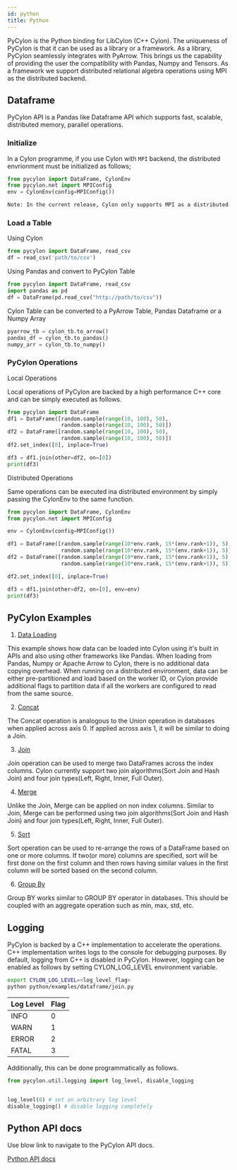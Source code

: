 ```yaml
---
id: python
title: Python 
---
```


PyCylon is the Python binding for LibCylon (C++ Cylon). The uniqueness of PyCylon
is that it can be used as a library or a framework. As a library, PyCylon seamlessly
integrates with PyArrow. This brings us the capability of providing the user the
compatibility with Pandas, Numpy and Tensors. As a framework we support distributed
relational algebra operations using MPI as the distributed backend.

## Dataframe

PyCylon API is a Pandas like Dataframe API which supports fast, scalable, distributed memory, parallel operations.

### Initialize

In a Cylon programme, if you use Cylon with `MPI` backend, the distributed envrionment
must be initialized as follows;

```python
from pycylon import DataFrame, CylonEnv
from pycylon.net import MPIConfig
env = CylonEnv(config=MPIConfig())
```

```txt
Note: In the current release, Cylon only supports MPI as a distributed backend
```

### Load a Table

Using Cylon

```python
from pycylon import DataFrame, read_csv
df = read_csv('path/to/csv')
```

Using Pandas and convert to PyCylon Table

```python
from pycylon import DataFrame, read_csv
import pandas as pd
df = DataFrame(pd.read_csv("http://path/to/csv"))
```

Cylon Table can be converted to a PyArrow Table, Pandas Dataframe or a Numpy Array

```python
pyarrow_tb = cylon_tb.to_arrow()
pandas_df = cylon_tb.to_pandas()
numpy_arr = cylon_tb.to_numpy()
```

### PyCylon Operations

Local Operations

Local operations of PyCylon are backed by a high performance C++ core and
can be simply executed as follows.

```python
from pycylon import DataFrame
df1 = DataFrame([random.sample(range(10, 100), 50),
                 random.sample(range(10, 100), 50)])
df2 = DataFrame([random.sample(range(10, 100), 50),
                 random.sample(range(10, 100), 50)])
df2.set_index([0], inplace=True)

df3 = df1.join(other=df2, on=[0])
print(df3)
```

Distributed Operations

Same operations can be executed ina distributed environment
by simply passing the CylonEnv to the same function.

```python
from pycylon import DataFrame, CylonEnv
from pycylon.net import MPIConfig

env = CylonEnv(config=MPIConfig())

df1 = DataFrame([random.sample(range(10*env.rank, 15*(env.rank+1)), 5),
                 random.sample(range(10*env.rank, 15*(env.rank+1)), 5)])
df2 = DataFrame([random.sample(range(10*env.rank, 15*(env.rank+1)), 5),
                 random.sample(range(10*env.rank, 15*(env.rank+1)), 5)])

df2.set_index([0], inplace=True)

df3 = df1.join(other=df2, on=[0], env=env)
print(df3)
```

## PyCylon Examples

1. [Data Loading](https://github.com/cylondata/cylon/blob/master/python/examples/dataframe/data_loading.py)

This example shows how data can be loaded into Cylon using it's built in APIs and also using other frameworks like Pandas.
When loading from Pandas, Numpy or Apache Arrow to Cylon, there is no additional data copying overhead. When running on
a distributed environment, data can be either pre-partitioned and load based on the worker ID, or Cylon provide additional flags
to partition data if all the workers are configured to read from the same source.

2. [Concat](https://github.com/cylondata/cylon/blob/master/python/examples/dataframe/concat.py)

The Concat operation is analogous to the Union operation in databases when applied across axis 0. 
If applied across axis 1, it will be similar to doing a Join.

3. [Join](https://github.com/cylondata/cylon/blob/master/python/examples/dataframe/join.py)

Join operation can be used to merge two DataFrames across the index columns. Cylon currently support two join algorithms(Sort Join and Hash Join)
and four join types(Left, Right, Inner, Full Outer).


4. [Merge](https://github.com/cylondata/cylon/blob/master/python/examples/dataframe/merge.py)

Unlike the Join, Merge can be applied on non index columns. Similar to Join, Merge can be performed using two join algorithms(Sort Join and Hash Join)
and four join types(Left, Right, Inner, Full Outer).

5. [Sort](https://github.com/cylondata/cylon/blob/master/python/examples/dataframe/sort.py)

Sort operation can be used to re-arrange the rows of a DataFrame based on one or more columns. If two(or more) columns are specified,
sort will be first done on the first column and then rows having similar values in the first column will be sorted based on the second column.

6. [Group By](https://github.com/cylondata/cylon/blob/master/python/examples/dataframe/groupby.py)

Group BY works similar to GROUP BY operator in databases. This should be coupled with an aggregate operation such as min, max, std, etc.

## Logging

PyCylon is backed by a C++ implementation to accelerate the operations. C++ implementation writes logs to the console for debugging purposes.
By default, logging from C++ is disabled in PyCylon. However, logging can be enabled as follows by setting CYLON_LOG_LEVEL environment variable.

```bash
export CYLON_LOG_LEVEL=<log_level_flag>
python python/examples/dataframe/join.py
```

| Log Level | Flag |
| --------- | ---- |
| INFO      | 0    |
| WARN      | 1    |
| ERROR     | 2    |
| FATAL     | 3    |

Additionally, this can be done programmatically as follows.

```python
from pycylon.util.logging import log_level, disable_logging


log_level(0) # set an arbitrary log level
disable_logging() # disable logging completely
```

## Python API docs

Use blow link to navigate to the PyCylon API docs.

<a href="/pydocs/frame.html">Python API docs</a>
